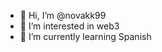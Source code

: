- 👋 Hi, I’m @novakk99      
- 👀 I’m interested in web3      
- 🌱 I’m currently learning Spanish 


<!---
novakk99/novakk99 is a ✨ special ✨ repository because its `README.md` (this file) appears on your GitHub profile.
You can click the Preview link to take a look at your changes.
--->
